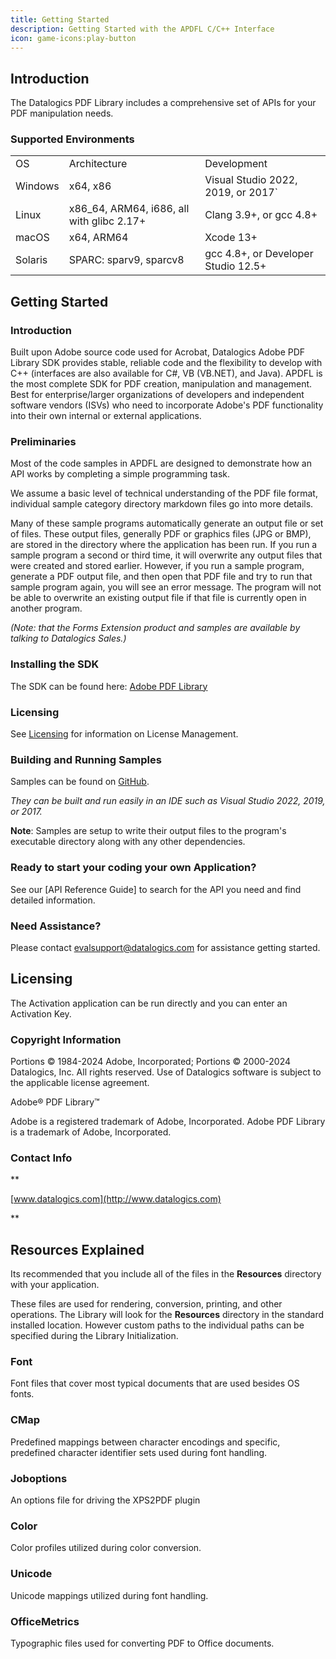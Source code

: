 ```yaml
---
title: Getting Started
description: Getting Started with the APDFL C/C++ Interface
icon: game-icons:play-button
---
```


## Introduction

The Datalogics PDF Library includes a comprehensive set of APIs for your PDF manipulation needs.

### Supported Environments

|         |                                            |                                     |
| ------- | ------------------------------------------ | ----------------------------------- |
| OS      | Architecture                               | Development                         |
| Windows | x64, x86                                   | Visual Studio 2022, 2019, or 2017\` |
| Linux   | x86\_64, ARM64, i686, all with glibc 2.17+ | Clang 3.9+, or gcc 4.8+             |
| macOS   | x64, ARM64                                 | Xcode 13+                           |
| Solaris | SPARC: sparv9, sparcv8                     | gcc 4.8+, or Developer Studio 12.5+ |

## Getting Started

### Introduction

Built upon Adobe source code used for Acrobat, Datalogics Adobe PDF Library SDK provides stable, reliable code and the flexibility to develop with C++ (interfaces are also available for C#, VB (VB.NET), and Java). APDFL is the most complete SDK for PDF creation, manipulation and management. Best for enterprise/larger organizations of developers and independent software vendors (ISVs) who need to incorporate Adobe's PDF functionality into their own internal or external applications.

### Preliminaries

Most of the code samples in APDFL are designed to demonstrate how an API works by completing a simple programming task.

We assume a basic level of technical understanding of the PDF file format, individual sample category directory markdown files go into more details.

Many of these sample programs automatically generate an output file or set of files. These output files, generally PDF or graphics files (JPG or BMP), are stored in the directory where the application has been run. If you run a sample program a second or third time, it will overwrite any output files that were created and stored earlier. However, if you run a sample program, generate a PDF output file, and then open that PDF file and try to run that sample program again, you will see an error message. The program will not be able to overwrite an existing output file if that file is currently open in another program.

_(Note: that the Forms Extension product and samples are available by talking to Datalogics Sales.)_

### Installing the SDK

The SDK can be found here: [Adobe PDF Library](https://www.datalogics.com/adobe-pdf-library)

### Licensing

See [Licensing](#licensing) for information on License Management.

### Building and Running Samples

Samples can be found on [GitHub](https://github.com/datalogics/apdfl-cplusplus-samples).

_They can be built and run easily in an IDE such as Visual Studio 2022, 2019, or 2017._

**Note**: Samples are setup to write their output files to the program's executable directory along with any other dependencies.

### Ready to start your coding your own Application?

See our [API Reference Guide] to search for the API you need and find detailed information.

### Need Assistance?

Please contact <evalsupport@datalogics.com> for assistance getting started.

## Licensing

The Activation application can be run directly and you can enter an Activation Key.

### Copyright Information

Portions © 1984-2024 Adobe, Incorporated; Portions © 2000-2024 Datalogics, Inc. All rights reserved.
Use of Datalogics software is subject to the applicable license agreement.

Adobe® PDF Library™

Adobe is a registered trademark of Adobe, Incorporated.
Adobe PDF Library is a trademark of Adobe, Incorporated.

### Contact Info

\*\*

[www.datalogics.com](http://www.datalogics.com)

\*\*

## Resources Explained

Its recommended that you include all of the files in the **Resources** directory with your application.

These files are used for rendering, conversion, printing, and other operations. The Library will look for the **Resources** directory in the standard installed location. However custom paths to the individual paths can be specified during the Library Initialization.

### Font

Font files that cover most typical documents that are used besides OS fonts.

### CMap

Predefined mappings between character encodings and specific, predefined character identifier sets used during font handling.

### Joboptions

An options file for driving the XPS2PDF plugin

### Color

Color profiles utilized during color conversion.

### Unicode

Unicode mappings utilized during font handling.

### OfficeMetrics

Typographic files used for converting PDF to Office documents.
